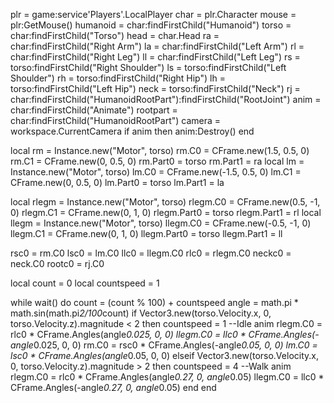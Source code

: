 plr = game:service'Players'.LocalPlayer
char = plr.Character
mouse = plr:GetMouse()
humanoid = char:findFirstChild("Humanoid")
torso = char:findFirstChild("Torso")
head = char.Head
ra = char:findFirstChild("Right Arm")
la = char:findFirstChild("Left Arm")
rl = char:findFirstChild("Right Leg")
ll = char:findFirstChild("Left Leg")
rs = torso:findFirstChild("Right Shoulder")
ls = torso:findFirstChild("Left Shoulder")
rh = torso:findFirstChild("Right Hip")
lh = torso:findFirstChild("Left Hip")
neck = torso:findFirstChild("Neck")
rj = char:findFirstChild("HumanoidRootPart"):findFirstChild("RootJoint")
anim = char:findFirstChild("Animate")
rootpart = char:findFirstChild("HumanoidRootPart")
camera = workspace.CurrentCamera
if anim then
anim:Destroy()
end

local rm = Instance.new("Motor", torso)
rm.C0 = CFrame.new(1.5, 0.5, 0)
rm.C1 = CFrame.new(0, 0.5, 0)
rm.Part0 = torso
rm.Part1 = ra
local lm = Instance.new("Motor", torso)
lm.C0 = CFrame.new(-1.5, 0.5, 0)
lm.C1 = CFrame.new(0, 0.5, 0)
lm.Part0 = torso
lm.Part1 = la

local rlegm = Instance.new("Motor", torso)
rlegm.C0 = CFrame.new(0.5, -1, 0)
rlegm.C1 = CFrame.new(0, 1, 0)
rlegm.Part0 = torso
rlegm.Part1 = rl
local llegm = Instance.new("Motor", torso)
llegm.C0 = CFrame.new(-0.5, -1, 0)
llegm.C1 = CFrame.new(0, 1, 0)
llegm.Part0 = torso
llegm.Part1 = ll

rsc0 = rm.C0
lsc0 = lm.C0
llc0 = llegm.C0
rlc0 = rlegm.C0
neckc0 = neck.C0
rootc0 = rj.C0

local count = 0
local countspeed = 1

while wait() do
count = (count % 100) + countspeed
angle = math.pi * math.sin(math.pi*2/100*count)
if Vector3.new(torso.Velocity.x, 0, torso.Velocity.z).magnitude < 2 then
countspeed = 1
--Idle anim
rlegm.C0 = rlc0 * CFrame.Angles(angle*0.025, 0, 0)
llegm.C0 = llc0 * CFrame.Angles(-angle*0.025, 0, 0)
rm.C0 = rsc0 * CFrame.Angles(-angle*0.05, 0, 0)
lm.C0 = lsc0 * CFrame.Angles(angle*0.05, 0, 0)
elseif Vector3.new(torso.Velocity.x, 0, torso.Velocity.z).magnitude > 2 then
countspeed = 4
--Walk anim
rlegm.C0 = rlc0 * CFrame.Angles(angle*0.27, 0, angle*0.05)
llegm.C0 = llc0 * CFrame.Angles(-angle*0.27, 0, angle*0.05)
end
end
